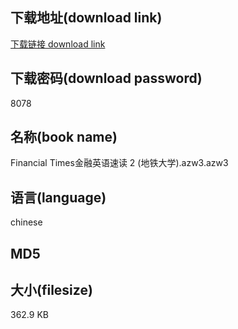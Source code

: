 ## 下载地址(download link)
[下载链接 download link](https://tutu365.netlify.app/?s=Financial+Times%E9%87%91%E8%9E%8D%E8%8B%B1%E8%AF%AD%E9%80%9F%E8%AF%BB+2+%28%E5%9C%B0%E9%93%81%E5%A4%A7%E5%AD%A6%29.azw3)

## 下载密码(download password)
8078

## 名称(book name)
Financial Times金融英语速读 2 (地铁大学).azw3.azw3

## 语言(language)
chinese

## MD5


## 大小(filesize)
362.9 KB
